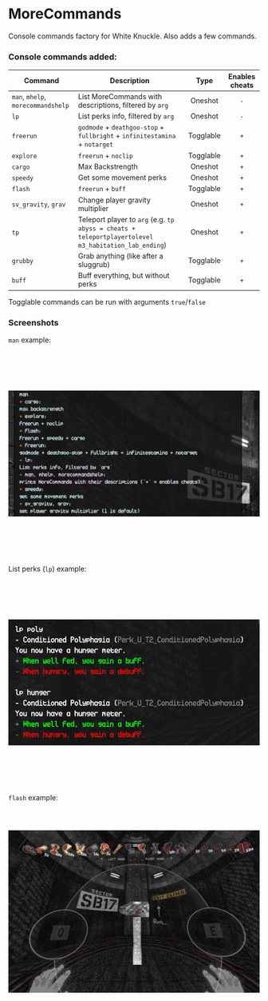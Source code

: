# MoreCommands

Console commands factory for White Knuckle. Also adds a few commands.

### Console commands added:

| Command                            | Description                                                                                                         | Type      | Enables cheats  |
|------------------------------------|---------------------------------------------------------------------------------------------------------------------|:---------:|:---------------:|
| `man`, `mhelp`, `morecommandshelp` | List MoreCommands with descriptions, filtered by `arg`                                                              | Oneshot   | `-`             |
| `lp`                               | List perks info, filtered by `arg`                                                                                  | Oneshot   | `-`             |
| `freerun`                          | `godmode` + `deathgoo-stop` + `fullbright` + `infinitestamina` + `notarget`                                         | Togglable | `+`             |
| `explore`                          | `freerun` + `noclip`                                                                                                | Togglable | `+`             |
| `cargo`                            | Max Backstrength                                                                                                    | Oneshot   | `+`             |
| `speedy`                           | Get some movement perks                                                                                             | Oneshot   | `+`             |
| `flash`                            | `freerun` + `buff`                                                                                                  | Togglable | `+`             |
| `sv_gravity`, `grav`               | Change player gravity multiplier                                                                                    | Oneshot   | `+`             |
| `tp`                               | Teleport player to `arg` (e.g. `tp abyss = cheats + teleportplayertolevel m3_habitation_lab_ending`)                | Oneshot   | `+`             |
| `grubby`                           | Grab anything (like after a sluggrub)                                                                               | Togglable | `+`             |
| `buff`                             | Buff everything, but without perks                                                                                  | Togglable | `+`             |

Togglable commands can be run with arguments `true`/`false`

### Screenshots

`man` example:
<div align="left">
<img src="https://raw.githubusercontent.com/shishyando/WK_MoreCommands/main/img/man.png" style="width: 820px; height: 410px; object-fit: contain;">
</div>

List perks (`lp`) example:
<div align="left">
<img src="https://raw.githubusercontent.com/shishyando/WK_MoreCommands/main/img/lp.png" style="width: 820px; height: 410px; object-fit: contain;">
</div>

`flash` example:
<div align="left">
<img src="https://raw.githubusercontent.com/shishyando/WK_MoreCommands/main/img/flash.png" style="width: 820px; height: 410px; object-fit: contain;">
</div>

